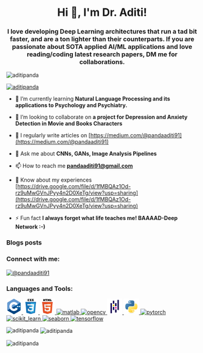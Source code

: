 <h1 align="center">Hi 👋, I'm Dr. Aditi!</h1>
<h3 align="center">I love developing Deep Learning architectures that run a tad bit faster, and are a ton lighter than their counterparts. If you are passionate about SOTA applied AI/ML applications and love reading/coding latest research papers, DM me for collaborations.</h3>

<p align="left"> <img src="https://komarev.com/ghpvc/?username=aditipanda&label=Profile%20views&color=0e75b6&style=flat" alt="aditipanda" /> </p>

<p align="left"> <a href="https://github.com/ryo-ma/github-profile-trophy"><img src="https://github-profile-trophy.vercel.app/?username=aditipanda" alt="aditipanda" /></a> </p>

- 🌱 I’m currently learning **Natural Language Processing and its applications to Psychology and Psychiatry.**

- 👯 I’m looking to collaborate on **a project for Depression and Anxiety Detection in Movie and Books Characters**

- 📝 I regularly write articles on [https://medium.com/@pandaaditi91](https://medium.com/@pandaaditi91)

- 💬 Ask me about **CNNs, GANs, Image Analysis Pipelines**

- 📫 How to reach me **pandaaditi91@gmail.com**

- 📄 Know about my experiences [https://drive.google.com/file/d/1fMBQAz1Od-rz9uMwGVnJPyy4n2D0XeTg/view?usp=sharing](https://drive.google.com/file/d/1fMBQAz1Od-rz9uMwGVnJPyy4n2D0XeTg/view?usp=sharing)

- ⚡ Fun fact **I always forget what life teaches me! BAAAAD-Deep Network :-)**

### Blogs posts
<!-- BLOG-POST-LIST:START -->
<!-- BLOG-POST-LIST:END -->

<h3 align="left">Connect with me:</h3>
<p align="left">
<a href="https://medium.com/@pandaaditi91" target="blank"><img align="center" src="https://raw.githubusercontent.com/rahuldkjain/github-profile-readme-generator/master/src/images/icons/Social/medium.svg" alt="@pandaaditi91" height="30" width="40" /></a>
</p>

<h3 align="left">Languages and Tools:</h3>
<p align="left"> <a href="https://www.w3schools.com/cpp/" target="_blank" rel="noreferrer"> <img src="https://raw.githubusercontent.com/devicons/devicon/master/icons/cplusplus/cplusplus-original.svg" alt="cplusplus" width="40" height="40"/> </a> <a href="https://www.w3schools.com/css/" target="_blank" rel="noreferrer"> <img src="https://raw.githubusercontent.com/devicons/devicon/master/icons/css3/css3-original-wordmark.svg" alt="css3" width="40" height="40"/> </a> <a href="https://www.w3.org/html/" target="_blank" rel="noreferrer"> <img src="https://raw.githubusercontent.com/devicons/devicon/master/icons/html5/html5-original-wordmark.svg" alt="html5" width="40" height="40"/> </a> <a href="https://www.mathworks.com/" target="_blank" rel="noreferrer"> <img src="https://upload.wikimedia.org/wikipedia/commons/2/21/Matlab_Logo.png" alt="matlab" width="40" height="40"/> </a> <a href="https://opencv.org/" target="_blank" rel="noreferrer"> <img src="https://www.vectorlogo.zone/logos/opencv/opencv-icon.svg" alt="opencv" width="40" height="40"/> </a> <a href="https://pandas.pydata.org/" target="_blank" rel="noreferrer"> <img src="https://raw.githubusercontent.com/devicons/devicon/2ae2a900d2f041da66e950e4d48052658d850630/icons/pandas/pandas-original.svg" alt="pandas" width="40" height="40"/> </a> <a href="https://www.python.org" target="_blank" rel="noreferrer"> <img src="https://raw.githubusercontent.com/devicons/devicon/master/icons/python/python-original.svg" alt="python" width="40" height="40"/> </a> <a href="https://pytorch.org/" target="_blank" rel="noreferrer"> <img src="https://www.vectorlogo.zone/logos/pytorch/pytorch-icon.svg" alt="pytorch" width="40" height="40"/> </a> <a href="https://scikit-learn.org/" target="_blank" rel="noreferrer"> <img src="https://upload.wikimedia.org/wikipedia/commons/0/05/Scikit_learn_logo_small.svg" alt="scikit_learn" width="40" height="40"/> </a> <a href="https://seaborn.pydata.org/" target="_blank" rel="noreferrer"> <img src="https://seaborn.pydata.org/_images/logo-mark-lightbg.svg" alt="seaborn" width="40" height="40"/> </a> <a href="https://www.tensorflow.org" target="_blank" rel="noreferrer"> <img src="https://www.vectorlogo.zone/logos/tensorflow/tensorflow-icon.svg" alt="tensorflow" width="40" height="40"/> </a> </p>

<p><img align="left" src="https://github-readme-stats.vercel.app/api/top-langs?username=aditipanda&show_icons=true&locale=en&layout=compact" alt="aditipanda" /></p>

<p>&nbsp;<img align="center" src="https://github-readme-stats.vercel.app/api?username=aditipanda&show_icons=true&locale=en" alt="aditipanda" /></p>

<p><img align="center" src="https://github-readme-streak-stats.herokuapp.com/?user=aditipanda&" alt="aditipanda" /></p>
